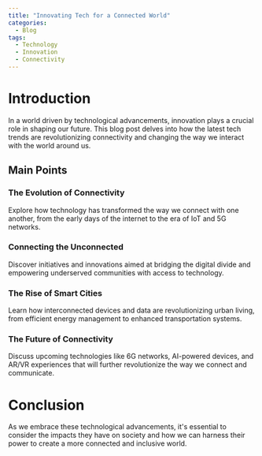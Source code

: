 ```yaml
---
title: "Innovating Tech for a Connected World"
categories:
  - Blog
tags:
  - Technology
  - Innovation
  - Connectivity
---
```


# Introduction
In a world driven by technological advancements, innovation plays a crucial role in shaping our future. This blog post delves into how the latest tech trends are revolutionizing connectivity and changing the way we interact with the world around us.

## Main Points
### The Evolution of Connectivity
Explore how technology has transformed the way we connect with one another, from the early days of the internet to the era of IoT and 5G networks.

### Connecting the Unconnected
Discover initiatives and innovations aimed at bridging the digital divide and empowering underserved communities with access to technology.

### The Rise of Smart Cities
Learn how interconnected devices and data are revolutionizing urban living, from efficient energy management to enhanced transportation systems.

### The Future of Connectivity
Discuss upcoming technologies like 6G networks, AI-powered devices, and AR/VR experiences that will further revolutionize the way we connect and communicate.

# Conclusion
As we embrace these technological advancements, it's essential to consider the impacts they have on society and how we can harness their power to create a more connected and inclusive world.